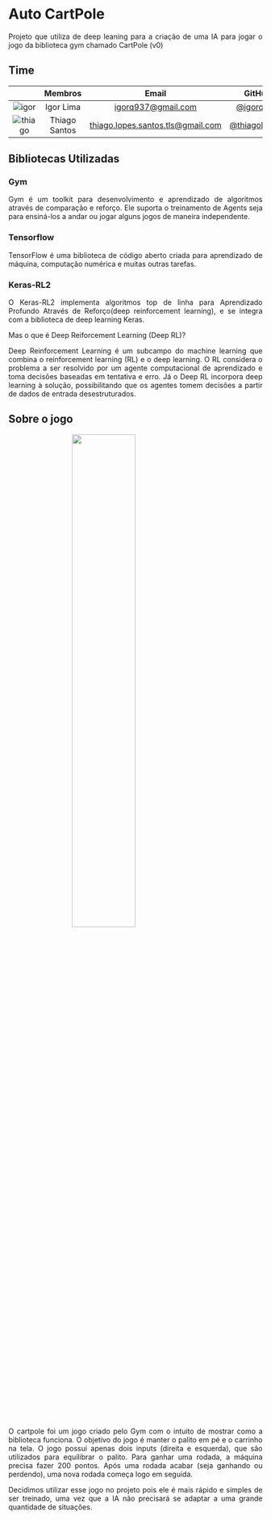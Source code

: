 # Auto CartPole
<p style='text-align: justify;'> Projeto que utiliza de deep leaning para a criação de uma IA para jogar o jogo da biblioteca gym chamado CartPole (v0) </p>

## Time

||**Membros**|**Email**|**GitHub**|
|:-:|:-:|:-:|:-:|
|![igor](https://user-images.githubusercontent.com/48963026/119209005-dbb85800-ba7a-11eb-9577-225e38f7f292.png)|Igor Lima|igorq937@gmail.com|[@igorq937](https://github.com/igorq937)|
|![thiago](https://user-images.githubusercontent.com/48963026/119209013-e83cb080-ba7a-11eb-8a6d-1a5946a6cf39.png)|Thiago Santos|thiago.lopes.santos.tls@gmail.com|[@thiagolopess](https://github.com/thiagolopess)|

## Bibliotecas Utilizadas

### Gym

<p style='text-align: justify;'> Gym é um toolkit para desenvolvimento e aprendizado de algoritmos através de comparação e reforço. Ele suporta o treinamento de Agents seja para ensiná-los a andar ou jogar alguns jogos de maneira independente. </p>

### Tensorflow

<p style='text-align: justify;'> TensorFlow é uma biblioteca de código aberto criada para aprendizado de máquina, computação numérica e muitas outras tarefas. </p>

### Keras-RL2

<p style='text-align: justify;'> O Keras-RL2 implementa algoritmos top de linha para Aprendizado Profundo Através de Reforço(deep reinforcement learning), e se integra com a biblioteca de deep learning Keras. </p>

<p style='text-align: justify;'> Mas o que é Deep Reiforcement Learning (Deep RL)? </p>

<p style='text-align: justify;'> Deep Reinforcement Learning é um subcampo do machine learning que combina o reinforcement learning (RL) e o deep learning. O RL considera o problema a ser resolvido por um agente computacional de aprendizado e toma decisões baseadas em tentativa e erro. Já o Deep RL incorpora deep learning à solução, possibilitando que os agentes tomem decisões a partir de dados de entrada desestruturados. </p>


## Sobre o jogo

<img style="  display: block; margin-left: auto; margin-right: auto; width: 50%;" src="https://rl-book.com/learn/drl/cartpole_coach/images/cartpole_random.gif"/>

<p style='text-align: justify;'>O cartpole foi um jogo criado pelo Gym com o intuito de mostrar como a biblioteca funciona. O objetivo do jogo é manter o palito em pé e o carrinho na tela.  O jogo possui apenas dois inputs (direita e esquerda), que são utilizados para equilibrar o palito. Para ganhar uma rodada, a máquina precisa fazer 200 pontos. Após uma rodada acabar (seja ganhando ou perdendo), uma nova rodada começa logo em seguida.</p>


<p style='text-align: justify;'>Decidimos utilizar esse jogo no projeto pois ele é mais rápido e simples de ser treinado, uma vez que a IA não precisará se adaptar a uma grande quantidade de situações.</p>
